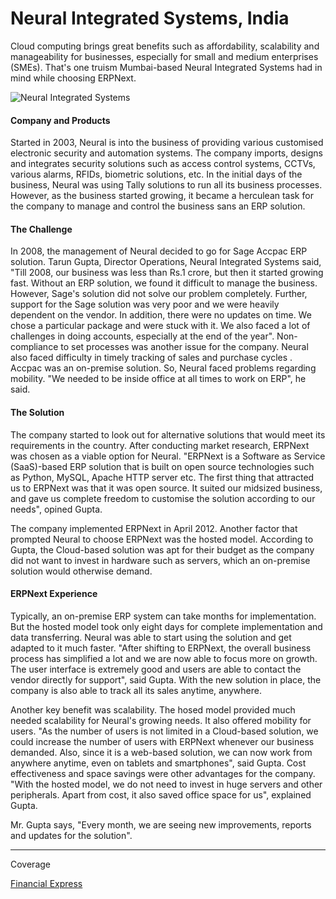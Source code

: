 # Neural Integrated Systems, India

Cloud computing brings great benefits such as affordability, scalability and manageability for businesses, especially for small and medium enterprises (SMEs). That's one truism Mumbai-based Neural Integrated Systems had in mind while choosing ERPNext.

![Neural Integrated Systems](/assets/erpnext_com/images/stories/tarun-gupta-neural.jpg)

#### Company and Products

Started in 2003, Neural is into the business of providing various customised electronic security and automation systems. The company imports, designs and integrates security solutions such as access control systems, CCTVs, various alarms, RFIDs, biometric solutions, etc. In the initial days of the business, Neural was using Tally solutions to run all its business processes. However, as the business started growing, it became a herculean task for the company to manage and control the business sans an ERP solution.

#### The Challenge

In 2008, the management of Neural decided to go for Sage Accpac ERP solution. Tarun Gupta, Director Operations, Neural Integrated Systems said, "Till 2008, our business was less than Rs.1 crore, but then it started growing fast. Without an ERP solution, we found it difficult to manage the business. However, Sage's solution did not solve our problem completely. Further, support for the Sage solution was very poor and we were heavily dependent on the vendor. In addition, there were no updates on time. We chose a particular package and were stuck with it. We also faced a lot of challenges in doing accounts, especially at the end of the year". Non-compliance to set processes was another issue for the company. Neural also faced difficulty in timely tracking of sales and purchase cycles . Accpac was an on-premise solution. So, Neural faced problems regarding mobility. "We needed to be inside office at all times to work on ERP", he said.

#### The Solution

The company started to look out for alternative solutions that would meet its requirements in the country. After conducting market research, ERPNext was chosen as a viable option for Neural. "ERPNext is a Software as Service (SaaS)-based ERP solution that is built on open source technologies such as Python, MySQL, Apache HTTP server etc. The first thing that attracted us to ERPNext was that it was open source. It suited our midsized business, and gave us complete freedom to customise the solution according to our needs", opined Gupta.

The company implemented ERPNext in April 2012. Another factor that prompted Neural to choose ERPNext was the hosted model. According to Gupta, the Cloud-based solution was apt for their budget as the company did not want to invest in hardware such as servers, which an on-premise solution would otherwise demand.

#### ERPNext Experience

Typically, an on-premise ERP system can take months for implementation. But the hosted model took only eight days for complete implementation and data transferring. Neural was able to start using the solution and get adapted to it much faster. "After shifting to ERPNext, the overall business process has simplified a lot and we are now able to focus more on growth. The user interface is extremely good and users are able to contact the vendor directly for support", said Gupta. With the new solution in place, the company is also able to track all its sales anytime, anywhere.

Another key benefit was scalability. The hosed model provided much needed scalability for Neural's growing needs. It also offered mobility for users. "As the number of users is not limited in a Cloud-based solution, we could increase the number of users with ERPNext whenever our business demanded. Also, since it is a web-based solution, we can now work from anywhere anytime, even on tablets and smartphones", said Gupta. Cost effectiveness and space savings were other advantages for the company. "With the hosted model, we do not need to invest in huge servers and other peripherals. Apart from cost, it also saved office space for us", explained Gupta.

 Mr. Gupta says, "Every month, we are seeing new improvements, reports and updates for the solution".

---

Coverage

[Financial Express](http://computer.financialexpress.com/case-study/1085-a-walk-through-the-integrated-cloud)
